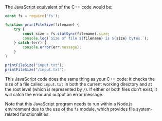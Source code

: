  The JavaScript equivalent of the C++ code would be:

```JavaScript
const fs = require('fs');

function printFileSize(filename) {
    try {
        const size = fs.statSync(filename).size;
        console.log(`Size of file ${filename} is ${size} bytes.`);
    } catch (err) {
        console.error(err.message);
    }
}

printFileSize("input.txt");
printFileSize("/input.txt");
```
This JavaScript code does the same thing as your C++ code: it checks the size of a file called `input.txt` in both the current working directory and at the root level (which is represented by `/`). If either or both files don't exist, it will catch the error and output an error message.

Note that this JavaScript program needs to run within a Node.js environment due to the use of the `fs` module, which provides file system-related functionalities.
